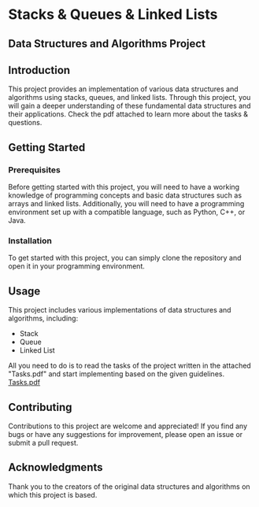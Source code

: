 # Stacks & Queues & Linked Lists

## Data Structures and Algorithms Project

## Introduction

This project provides an implementation of various data structures and algorithms using stacks, queues, and linked lists. Through this project, you will gain a deeper understanding of these fundamental data structures and their applications. Check the pdf attached to learn more about the tasks & questions.

## Getting Started

### Prerequisites

Before getting started with this project, you will need to have a working knowledge of programming concepts and basic data structures such as arrays and linked lists. Additionally, you will need to have a programming environment set up with a compatible language, such as Python, C++, or Java.

### Installation

To get started with this project, you can simply clone the repository and open it in your programming environment.


## Usage

This project includes various implementations of data structures and algorithms, including:

- Stack
- Queue
- Linked List

All you need to do is to read the tasks of the project written in the attached "Tasks.pdf" and start implementing based on the given guidelines. [Tasks.pdf](https://github.com/bmzantout/Stacks-Queues-LinkedLists/files/11214774/Tasks.pdf)

## Contributing

Contributions to this project are welcome and appreciated! If you find any bugs or have any suggestions for improvement, please open an issue or submit a pull request.

## Acknowledgments

Thank you to the creators of the original data structures and algorithms on which this project is based.
